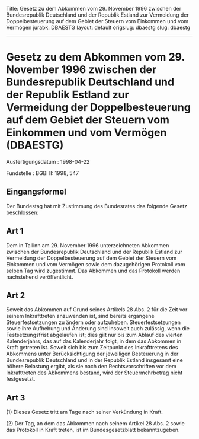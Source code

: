 Title: Gesetz zu dem Abkommen vom 29. November 1996 zwischen der Bundesrepublik Deutschland
  und der Republik Estland zur Vermeidung der Doppelbesteuerung auf dem Gebiet der
  Steuern vom Einkommen und vom Vermögen
jurabk: DBAESTG
layout: default
origslug: dbaestg
slug: dbaestg

---

# Gesetz zu dem Abkommen vom 29. November 1996 zwischen der Bundesrepublik Deutschland und der Republik Estland zur Vermeidung der Doppelbesteuerung auf dem Gebiet der Steuern vom Einkommen und vom Vermögen (DBAESTG)

Ausfertigungsdatum
:   1998-04-22

Fundstelle
:   BGBl II: 1998, 547



## Eingangsformel

Der Bundestag hat mit Zustimmung des Bundesrates das folgende Gesetz
beschlossen:


## Art 1

Dem in Tallinn am 29. November 1996 unterzeichneten Abkommen zwischen
der Bundesrepublik Deutschland und der Republik Estland zur Vermeidung
der Doppelbesteuerung auf dem Gebiet der Steuern vom Einkommen und vom
Vermögen sowie dem dazugehörigen Protokoll vom selben Tag wird
zugestimmt. Das Abkommen und das Protokoll werden nachstehend
veröffentlicht.


## Art 2

Soweit das Abkommen auf Grund seines Artikels 28 Abs. 2 für die Zeit
vor seinem Inkrafttreten anzuwenden ist, sind bereits ergangene
Steuerfestsetzungen zu ändern oder aufzuheben. Steuerfestsetzungen
sowie ihre Aufhebung und Änderung sind insoweit auch zulässig, wenn
die Festsetzungsfrist abgelaufen ist; dies gilt nur bis zum Ablauf des
vierten Kalenderjahrs, das auf das Kalenderjahr folgt, in dem das
Abkommen in Kraft getreten ist. Soweit sich bis zum Zeitpunkt des
Inkrafttretens des Abkommens unter Berücksichtigung der jeweiligen
Besteuerung in der Bundesrepublik Deutschland und in der Republik
Estland insgesamt eine höhere Belastung ergibt, als sie nach den
Rechtsvorschriften vor dem Inkrafttreten des Abkommens bestand, wird
der Steuermehrbetrag nicht festgesetzt.


## Art 3

(1) Dieses Gesetz tritt am Tage nach seiner Verkündung in Kraft.

(2) Der Tag, an dem das Abkommen nach seinem Artikel 28 Abs. 2 sowie
das Protokoll in Kraft treten, ist im Bundesgesetzblatt
bekanntzugeben.

